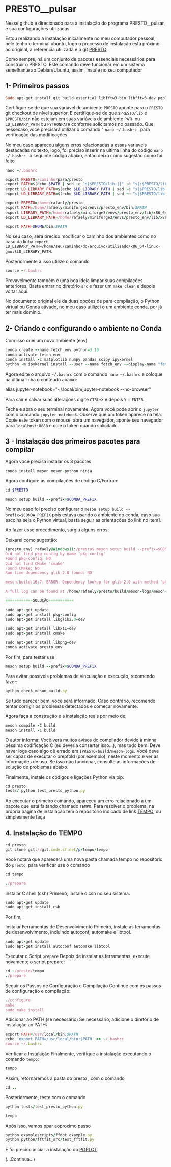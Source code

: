 # PRESTO__pulsar
Nesse github é direcionado para a instalação do programa PRESTO__pulsar,  e sua configurações utilizadas

Estou realizando a instalação inicialmente no meu computador pessoal, nele tenho o terminal ubuntu, logo o processo de instalação está próximo ao original,  a referencia utilizada é o git  [PRESTO](https://github.com/scottransom/presto/blob/master/INSTALL.md)

Como sempre, há um conjunto de pacotes essenciais necessários para construir o PRESTO. Este comando deve funcionar em um sistema semelhante ao Debian/Ubuntu, assim, instale no seu computador 

## 1- Primeiros passos

```ruby
Sudo apt-get install git build-essential libfftw3-bin libfftw3-dev pgplot5 libglib2.0-dev libcfitsio-bin libcfitsio-dev libpng-dev latex2html gfortran tcsh autoconf libx11-dev python3-dev python3-numpy python3-pip
```

Certifique-se de que sua variável de ambiente `PRESTO` aponte para o `PRESTO` git checkout de nível superior. E certifique-se de que `$PRESTO/lib` e `$PRESTO/bin` não estejam em suas variáveis ​​de ambiente `PATH` ou `LD_LIBRARY_PATH` ou `PYTHONPATH` conforme solicitamos no passado.  Que nessecaso,você precisará utilizar o comando " `nano ~/.bashrc ` para verificação das  modificações.

No meu caso apareceu alguns erros relacionadas a essas variaveis destacadas no texto, logo, foi preciso inserir na ultima linha do código `nano ~/.bashrc ` o seguinte código abaixo, então deixo como sugestão como foi feito

```ruby
nano ~/.bashrc

```

```ruby
export PRESTO=/caminho/para/presto
export PATH=$(echo $PATH | sed -e "s|$PRESTO/lib:||" -e "s|:$PRESTO/lib||" -e "s|$PRESTO/bin:||" -e "s|:$PRESTO/bin||")
export LD_LIBRARY_PATH=$(echo $LD_LIBRARY_PATH | sed -e "s|$PRESTO/lib:||" -e "s|:$PRESTO/lib||")
export LD_LIBRARY_PATH=$(echo $LD_LIBRARY_PATH | sed -e "s|$PRESTO/lib:||" -e "s|:$PRESTO/lib||")

export PRESTO=/home/rafaely/presto
export PATH=/home/rafaely/miniforge3/envs/presto_env/bin:$PATH
export LIBRARY_PATH=/home/rafaely/miniforge3/envs/presto_env/lib/x86_64-linux-gnu:$LIBRARY_PATH
export LD_LIBRARY_PATH=/home/rafaely/miniforge3/envs/presto_env/lib/x86_64-linux-gnu:$LD_LIBRARY_PATH

export PATH=$HOME/bin:$PATH
```

No seu caso, será preciso modificar o caminho dos ambientes como no caso da linha `export LD_LIBRARY_PATH=/home/seu/caminho/do/arquivo/utilizado/x86_64-linux-gnu:$LD_LIBRARY_PATH`.

Posteriormente a isso utilize o comando 

```ruby
source ~/.bashrc

```

Provavelmente também é uma boa ideia limpar suas compilações anteriores. Basta entrar no diretório `src` e fazer um `make clean` e depois voltar aqui.

No documento original ele da duas opções de para compilação, o Python virtual ou Conda ativado, no meu caso utilizei o um ambiente conda, por já ter mais dominio.

## 2- Criando e configurando o ambiente no Conda

Com isso criei um novo ambiente (env)

```ruby
conda create --name fetch_env python=3.10
conda activate fetch_env
conda install -c matplotlib numpy pandas scipy ipykernel 
python -m ipykernel install --user --name fetch_env --display-name "fetch_env"

```
Agora edite o arquivo `~/.bashrc` com o comando `nano ~/.bashrc` e coloque na última linha o conteúdo abaixo:

alias jupyter-notebook="~/.local/bin/jupyter-notebook --no-browser"

Para sair e salvar suas alterações digite `CTRL+X` e depois `Y` + `ENTER`.

Feche e abra o seu terminal novamente. Agora você pode abrir o `jupyter` com o comando `jupyter-notebook`. Observe que um token aparece na tela. Copie este token com o mouse, abra um navegador, aponte seu navegador para `localhost:8888` e cole o token quando solicitado.

## 3 - Instalação dos primeiros pacotes para compilar

Agora você precisa instalar os 3 pacotes

```ruby
conda install meson meson-python ninja
```
Agora configure as compilações de código C/Fortran:

```ruby
cd $PRESTO

meson setup build --prefix=$CONDA_PREFIX
```
 No meu caso foi preciso configurar o `meson setup build --prefix=$CONDA_PREFIX` pois estava usando o ambiente do conda, caso sua escolha seja o Python virtual, basta seguir as orientações do link no item1.

 Ao fazer esse procedimento, surgiu alguns erros:

 Deixarei como sugestão: 

 ```ruby
(presto_env) rafaely@Windows11:/presto$ meson setup build --prefix=$CONDA_PREFIX
Did not find pkg-config by name 'pkg-config'
Found pkg-config: NO
Did not find CMake 'cmake'
Found CMake: NO
Run-time dependency glib-2.0 found: NO

meson.build:16:7: ERROR: Dependency lookup for glib-2.0 with method 'pkgconfig' failed: Pkg-config for machine host machine not found. Giving up.

A full log can be found at /home/rafaely/presto/build/meson-logs/meson-log.txt

============SOLUÇÃO===========

sudo apt-get update
sudo apt-get install pkg-config
sudo apt-get install libglib2.0-dev

sudo apt-get install libx11-dev
sudo apt-get install cmake

sudo apt-get install libpng-dev
conda activate presto_env

```

Por fim, para testar use

```Ruby
meson setup build --prefix=$CONDA_PREFIX

```

Para evitar possíveis problemas de vinculação e execução, recomendo fazer:

```Ruby
python check_meson_build.py

```
Se tudo parecer bem, você será informado. Caso contrário, recomendo tentar corrigir os problemas detectados e começar novamente.

Agora faça a construção e a instalação reais por meio de:

```Ruby
meson compile -C build
meson install -C build

```
O autor informa: Você verá muitos avisos do compilador devido à minha péssima codificação C (eu deveria consertar isso...), mas tudo bem. Deve haver logs caso algo dê errado em `$PRESTO/build/meson-logs`. Você deve ser capaz de executar o prepfold (por exemplo), neste momento e ver as informações de uso. Se isso não funcionar, consulte as informações de solução de problemas abaixo.

Finalmente, instale os códigos e ligações Python via pip:

```Ruby
cd presto
tests/ python test_presto_python.py
```
Ao executar o primeiro comando, apareceu um erro relacionado a um pacote que está faltando chamado `TEMPO`. Para resolver o problema, na própria pagina de instalação tem o repositório indicado de link [TEMPO](https://tempo.sourceforge.net/), ou simplesmente faça

## 4. Instalação do TEMPO

```Ruby
cd presto
git clone git://git.code.sf.net/p/tempo/tempo
```
Você notará que aparecerá uma nova pasta chamada tempo no repositório do `presto`, para verificar use o comando


```Ruby
cd tempo
```

```Ruby
./prepare

```
 Instalar C shell (csh)
Primeiro, instale o csh no seu sistema:

```Ruby
sudo apt-get update
sudo apt-get install csh

```
Por fim,

Instalar Ferramentas de Desenvolvimento
Primeiro, instale as ferramentas de desenvolvimento, incluindo autoconf, automake e libtool.

```Ruby
sudo apt-get update
sudo apt-get install autoconf automake libtool
```
 Executar o Script `prepare`
Depois de instalar as ferramentas, execute novamente o script prepare:


```Ruby
cd ~/presto/tempo
./prepare

```
Seguir os Passos de Configuração e Compilação
Continue com os passos de configuração e compilação:

```Ruby
./configure
make
sudo make install

```
Adicionar ao PATH (se necessário)
Se necessário, adicione o diretório de instalação ao PATH:



```Ruby
export PATH=/usr/local/bin:$PATH
echo 'export PATH=/usr/local/bin:$PATH' >> ~/.bashrc
source ~/.bashrc


```
Verificar a Instalação
Finalmente, verifique a instalação executando o comando `tempo`:

```Ruby
tempo

```
Assim, retornaremos a pasta do presto ,   com o comando 

```Ruby
cd ..

```
Posteriormente, teste com o comando 
```Ruby
python tests/test_presto_python.py

```
```Ruby
tempo

```
Após isso, vamos ppar aoproximo passo

```Ruby
python examplescripts/ffdot_example.py
python python/fftfit_src/test_fftfit.py
```

E foi preciso iniciar a instalação do [PGPLOT](https://sites.astro.caltech.edu/~tjp/pgplot/install.html)

(...Continua...)
